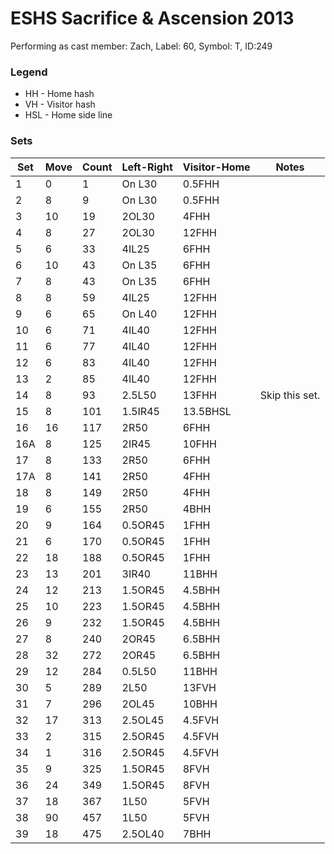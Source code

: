 # ESHS Sacrifice & Ascension 2013

Performing as cast member: Zach, Label: 60, Symbol: T, ID:249

### Legend

* HH - Home hash
* VH - Visitor hash
* HSL - Home side line

### Sets

| Set | Move | Count | Left-Right | Visitor-Home | Notes                      |
| --- | ---- | ----- | ---------- | ------------ | -------------------------- |
| 1   | 0    | 1     | On L30     | 0.5FHH       |                            |
| 2   | 8    | 9     | On L30     | 0.5FHH       |                            |
| 3   | 10   | 19    | 2OL30      | 4FHH         |                            |
| 4   | 8    | 27    | 2OL30      | 12FHH        |                            |
| 5   | 6    | 33    | 4IL25      | 6FHH         |                            |
| 6   | 10   | 43    | On L35     | 6FHH         |                            |
| 7   | 8    | 43    | On L35     | 6FHH         |                            |
| 8   | 8    | 59    | 4IL25      | 12FHH        |                            |
| 9   | 6    | 65    | On L40     | 12FHH        |                            |
| 10  | 6    | 71    | 4IL40      | 12FHH        |                            |
| 11  | 6    | 77    | 4IL40      | 12FHH        |                            |
| 12  | 6    | 83    | 4IL40      | 12FHH        |                            |
| 13  | 2    | 85    | 4IL40      | 12FHH        |                            |
| 14  | 8    | 93    | 2.5L50     | 13FHH        | Skip this set.             |
| 15  | 8    | 101   | 1.5IR45    | 13.5BHSL     |                            |
| 16  | 16   | 117   | 2R50       | 6FHH         |                            |
| 16A | 8    | 125   | 2IR45      | 10FHH        |                            |
| 17  | 8    | 133   | 2R50       | 6FHH         |                            |
| 17A | 8    | 141   | 2R50       | 4FHH         |                            |
| 18  | 8    | 149   | 2R50       | 4FHH         |                            |
| 19  | 6    | 155   | 2R50       | 4BHH         |                            |
| 20  | 9    | 164   | 0.5OR45    | 1FHH         |                            |
| 21  | 6    | 170   | 0.5OR45    | 1FHH         |                            |
| 22  | 18   | 188   | 0.5OR45    | 1FHH         |                            |
| 23  | 13   | 201   | 3IR40      | 11BHH        |                            |
| 24  | 12   | 213   | 1.5OR45    | 4.5BHH       |                            |
| 25  | 10   | 223   | 1.5OR45    | 4.5BHH       |                            |
| 26  | 9    | 232   | 1.5OR45    | 4.5BHH       |                            |
| 27  | 8    | 240   | 2OR45      | 6.5BHH       |                            |
| 28  | 32   | 272   | 2OR45      | 6.5BHH       |                            |
| 29  | 12   | 284   | 0.5L50     | 11BHH        |                            |
| 30  | 5    | 289   | 2L50       | 13FVH        |                            |
| 31  | 7    | 296   | 2OL45      | 10BHH        |                            |
| 32  | 17   | 313   | 2.5OL45    | 4.5FVH       |                            |
| 33  | 2    | 315   | 2.5OR45    | 4.5FVH       |                            |
| 34  | 1    | 316   | 2.5OR45    | 4.5FVH       |                            |
| 35  | 9    | 325   | 1.5OR45    | 8FVH         |                            |
| 36  | 24   | 349   | 1.5OR45    | 8FVH         |                            |
| 37  | 18   | 367   | 1L50       | 5FVH         |                            |
| 38  | 90   | 457   | 1L50       | 5FVH         |                            |
| 39  | 18   | 475   | 2.5OL40    | 7BHH         |                            |

